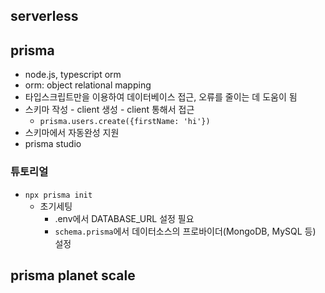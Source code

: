 ## serverless

## prisma
- node.js, typescript orm
- orm: object relational mapping
- 타입스크립트만을 이용하여 데이터베이스 접근, 오류를 줄이는 데 도움이 됨
- 스키마 작성 - client 생성 - client 통해서 접근
  - `prisma.users.create({firstName: 'hi'})`
- 스키마에서 자동완성 지원
- prisma studio

### 튜토리얼
- `npx prisma init`
  - 초기세팅
    - .env에서 DATABASE_URL 설정 필요
    - `schema.prisma`에서 데이터소스의 프로바이더(MongoDB, MySQL 등) 설정


## prisma planet scale